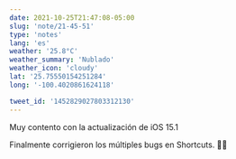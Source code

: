 ```yaml
---
date: 2021-10-25T21:47:08-05:00
slug: 'note/21-45-51'
type: 'notes'
lang: 'es'
weather: '25.8°C'
weather_summary: 'Nublado'
weather_icon: 'cloudy'
lat: '25.75550154251284'
long: '-100.4020861624118'

tweet_id: '1452829027803312130'
---
```

Muy contento con la actualización de iOS 15.1

Finalmente corrigieron los múltiples bugs en Shortcuts. 🙌🏼